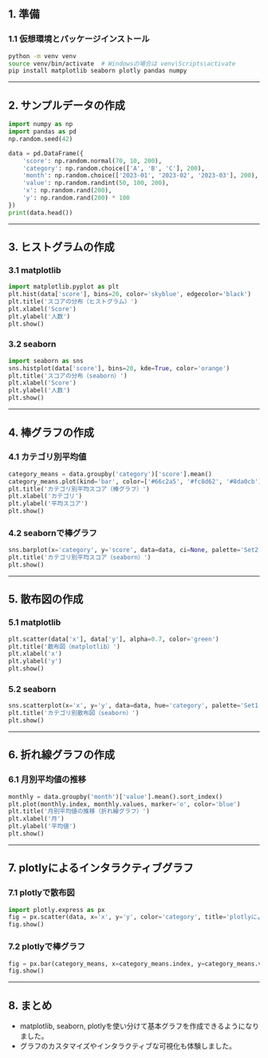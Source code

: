 
## 1. 準備

### 1.1 仮想環境とパッケージインストール

```bash
python -m venv venv
source venv/bin/activate  # Windowsの場合は venv\Scripts\activate
pip install matplotlib seaborn plotly pandas numpy
```

---

## 2. サンプルデータの作成

```python
import numpy as np
import pandas as pd
np.random.seed(42)

data = pd.DataFrame({
    'score': np.random.normal(70, 10, 200),
    'category': np.random.choice(['A', 'B', 'C'], 200),
    'month': np.random.choice(['2023-01', '2023-02', '2023-03'], 200),
    'value': np.random.randint(50, 100, 200),
    'x': np.random.rand(200),
    'y': np.random.rand(200) * 100
})
print(data.head())
```

---

## 3. ヒストグラムの作成

### 3.1 matplotlib
```python
import matplotlib.pyplot as plt
plt.hist(data['score'], bins=20, color='skyblue', edgecolor='black')
plt.title('スコアの分布（ヒストグラム）')
plt.xlabel('Score')
plt.ylabel('人数')
plt.show()
```

### 3.2 seaborn
```python
import seaborn as sns
sns.histplot(data['score'], bins=20, kde=True, color='orange')
plt.title('スコアの分布（seaborn）')
plt.xlabel('Score')
plt.ylabel('人数')
plt.show()
```

---

## 4. 棒グラフの作成

### 4.1 カテゴリ別平均値
```python
category_means = data.groupby('category')['score'].mean()
category_means.plot(kind='bar', color=['#66c2a5', '#fc8d62', '#8da0cb'])
plt.title('カテゴリ別平均スコア（棒グラフ）')
plt.xlabel('カテゴリ')
plt.ylabel('平均スコア')
plt.show()
```

### 4.2 seabornで棒グラフ
```python
sns.barplot(x='category', y='score', data=data, ci=None, palette='Set2')
plt.title('カテゴリ別平均スコア（seaborn）')
plt.show()
```

---

## 5. 散布図の作成

### 5.1 matplotlib
```python
plt.scatter(data['x'], data['y'], alpha=0.7, color='green')
plt.title('散布図（matplotlib）')
plt.xlabel('x')
plt.ylabel('y')
plt.show()
```

### 5.2 seaborn
```python
sns.scatterplot(x='x', y='y', data=data, hue='category', palette='Set1')
plt.title('カテゴリ別散布図（seaborn）')
plt.show()
```

---

## 6. 折れ線グラフの作成

### 6.1 月別平均値の推移
```python
monthly = data.groupby('month')['value'].mean().sort_index()
plt.plot(monthly.index, monthly.values, marker='o', color='blue')
plt.title('月別平均値の推移（折れ線グラフ）')
plt.xlabel('月')
plt.ylabel('平均値')
plt.show()
```

---

## 7. plotlyによるインタラクティブグラフ

### 7.1 plotlyで散布図
```python
import plotly.express as px
fig = px.scatter(data, x='x', y='y', color='category', title='plotlyによる散布図')
fig.show()
```

### 7.2 plotlyで棒グラフ
```python
fig = px.bar(category_means, x=category_means.index, y=category_means.values, title='plotlyによるカテゴリ別平均スコア')
fig.show()
```

---

## 8. まとめ

- matplotlib, seaborn, plotlyを使い分けて基本グラフを作成できるようになりました。
- グラフのカスタマイズやインタラクティブな可視化も体験しました。
